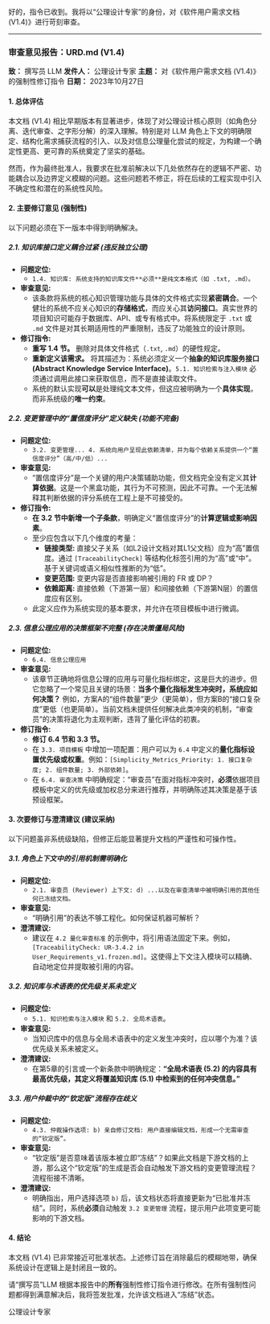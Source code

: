 好的，指令已收到。我将以“公理设计专家”的身份，对《软件用户需求文档 (V1.4)》进行苛刻审查。

---

### **审查意见报告：URD.md (V1.4)**

**致：** 撰写员 LLM
**发件人：** 公理设计专家
**主题：** 对《软件用户需求文档 (V1.4)》的强制性修订指令
**日期：** 2023年10月27日

#### **1. 总体评估**

本文档 (V1.4) 相比早期版本有显著进步，体现了对公理设计核心原则（如角色分离、迭代审查、之字形分解）的深入理解。特别是对 LLM 角色上下文的明确限定、结构化需求捕获流程的引入、以及对信息公理量化尝试的规定，为构建一个确定性更高、更可靠的系统奠定了坚实的基础。

然而，作为最终批准人，我要求在批准前解决以下几处依然存在的逻辑不严密、功能耦合以及边界定义模糊的问题。这些问题若不修正，将在后续的工程实现中引入不确定性和潜在的系统性风险。

#### **2. 主要修订意见 (强制性)**

以下问题必须在下一版本中得到明确解决。

##### **2.1. 知识库接口定义耦合过紧 (违反独立公理)**

*   **问题定位:**
    *   `1.4. 知识库: 系统支持的知识库文件**必须**是纯文本格式（如 .txt, .md）。`
*   **审查意见:**
    *   该条款将系统的核心知识管理功能与具体的文件格式实现**紧密耦合**。一个健壮的系统不应关心知识的**存储格式**，而应关心其**访问接口**。真实世界的项目知识可能存于数据库、API、或专有格式中。将系统限定于 `.txt` 或 `.md` 文件是对其长期适用性的严重限制，违反了功能独立的设计原则。
*   **修订指令:**
    *   **重写 1.4 节。** 删除对具体文件格式（`.txt`, `.md`）的硬性规定。
    *   **重新定义该需求。** 将其描述为：系统必须定义一个**抽象的知识库服务接口 (Abstract Knowledge Service Interface)**。`5.1. 知识检索与注入模块` 必须通过调用此接口来获取信息，而不是直接读取文件。
    *   系统的默认实现**可以**是处理纯文本文件，但这应被明确为一个**具体实现**，而非系统级的**唯一约束**。

##### **2.2. 变更管理中的“置信度评分”定义缺失 (功能不完备)**

*   **问题定位:**
    *   `3.2. 变更管理... 4. 系统向用户呈现此依赖清单，并为每个依赖关系提供一个“置信度评分”（高/中/低）...`
*   **审查意见:**
    *   “置信度评分”是一个关键的用户决策辅助功能，但文档完全没有定义其**计算依据**。这是一个黑盒功能，其行为不可预测，因此不可靠。一个无法解释其判断依据的评分系统在工程上是不可接受的。
*   **修订指令:**
    *   **在 3.2 节中新增一个子条款**，明确定义“置信度评分”的**计算逻辑或影响因素**。
    *   至少应包含以下几个维度的考量：
        *   **链接类型:** 直接父子关系（如L2设计文档对其L1父文档）应为“高”置信度。通过 `[TraceabilityCheck]` 等结构化标签引用的为“高”或“中”。基于关键词或语义相似性推断的为“低”。
        *   **变更范围:** 变更内容是否直接影响被引用的 FR 或 DP？
        *   **依赖距离:** 直接依赖（下游第一层）和间接依赖（下游第N层）的置信度应有区别。
    *   此定义应作为系统实现的基本要求，并允许在项目模板中进行微调。

##### **2.3. 信息公理应用的决策框架不完整 (存在决策僵局风险)**

*   **问题定位:**
    *   `6.4. 信息公理应用`
*   **审查意见:**
    *   该章节正确地将信息公理的应用与可量化指标绑定，这是巨大的进步。但它忽略了一个常见且关键的场景：**当多个量化指标发生冲突时，系统应如何决策？** 例如，方案A的“组件数量”更少（更简单），但方案B的“接口复杂度”更低（也更简单）。当前文档未提供任何解决此类冲突的机制，“审查员”的决策将退化为主观判断，违背了量化评估的初衷。
*   **修订指令:**
    *   **修订 6.4 节和 3.3 节。**
    *   在 `3.3. 项目模板` 中增加一项配置：用户可以为 `6.4` 中定义的**量化指标设置优先级或权重**。例如：`[Simplicity_Metrics_Priority: 1. 接口复杂度; 2. 组件数量; 3. 外部依赖]`。
    *   在 `6.4. 审查决策` 中明确规定：“审查员”在面对指标冲突时，**必须**依据项目模板中定义的优先级或加权总分来进行推荐，并明确陈述其决策是基于该预设框架。

#### **3. 次要修订与澄清建议 (建议采纳)**

以下问题虽非系统级缺陷，但修正后能显著提升文档的严谨性和可操作性。

##### **3.1. 角色上下文中的引用机制需明确化**

*   **问题定位:**
    *   `2.1. 审查员 (Reviewer) 上下文: d) ...以及在审查清单中被明确引用的其他任何已冻结文档。`
*   **审查意见:**
    *   “明确引用”的表达不够工程化。如何保证机器可解析？
*   **澄清建议:**
    *   建议在 `4.2 量化审查标准` 的示例中，将引用语法固定下来。例如，`[TraceabilityCheck: UR-3.4.2 in User_Requirements_v1.frozen.md]`。这使得上下文注入模块可以精确、自动地定位并提取被引用的内容。

##### **3.2. 知识库与术语表的优先级关系未定义**

*   **问题定位:**
    *   `5.1. 知识检索与注入模块` 和 `5.2. 全局术语表`。
*   **审查意见:**
    *   当知识库中的信息与全局术语表中的定义发生冲突时，应以哪个为准？该优先级关系未被定义。
*   **澄清建议:**
    *   在第5章的引言或一个新条款中明确规定：**“全局术语表 (5.2) 的内容具有最高优先级，其定义将覆盖知识库 (5.1) 中检索到的任何冲突信息。”**

##### **3.3. 用户仲裁中的“钦定版”流程存在歧义**

*   **问题定位:**
    *   `4.3. 仲裁操作选项: b) 亲自修订文档: 用户直接编辑文档，形成一个无需审查的“钦定版”。`
*   **审查意见:**
    *   “钦定版”是否意味着该版本被立即“冻结”？如果此文档是下游文档的上游，那么这个“钦定版”的生成是否会自动触发下游文档的变更管理流程？流程衔接不清晰。
*   **澄清建议:**
    *   明确指出，用户选择选项 `b)` 后，该文档状态将直接更新为“已批准并冻结”。同时，系统**必须**自动触发 `3.2 变更管理` 流程，提示用户此项变更可能影响的下游文档。

#### **4. 结论**

本文档 (V1.4) 已非常接近可批准状态。上述修订旨在消除最后的模糊地带，确保系统设计在逻辑上是封闭且一致的。

请“撰写员”LLM 根据本报告中的**所有**强制性修订指令进行修改。在所有强制性问题都得到满意解决后，我将签发批准，允许该文档进入“冻结”状态。

公理设计专家